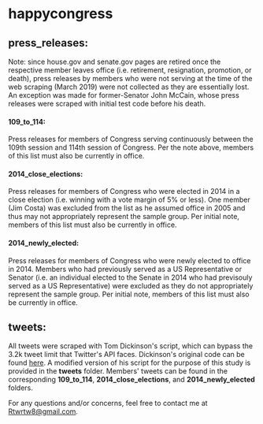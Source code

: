 # happycongress

## **press_releases:** 

Note: since house.gov and senate.gov pages are retired once the respective member leaves office (i.e. retirement, resignation, promotion, or death), press releases by members who were not serving at the time of the web scraping (March 2019) were not collected as they are essentially lost. An exception was made for former-Senator John McCain, whose press releases were scraped with initial test code before his death.

#### **109_to_114:** 

Press releases for members of Congress serving continuously between the 109th session and 114th session of Congress. Per the note above, members of this list must also be currently in office.

#### **2014_close_elections:** 

Press releases for members of Congress who were elected in 2014 in a close election (i.e. winning with a vote margin of 5% or less). One member (Jim Costa) was excluded from the list as he assumed office in 2005 and thus may not appropriately represent the sample group. Per initial note, members of this list must also be currently in office.

#### **2014_newly_elected:** 

Press releases for members of Congress who were newly elected to office in 2014. Members who had previously served as a US Representative or Senator (i.e. an individual elected to the Senate in 2014 who had previsouly served as a US Representative) were excluded as they do not appropriately represent the sample group. Per initial note, members of this list must also be currently in office.

## **tweets:** 

All tweets were scraped with Tom Dickinson's script, which can bypass the 3.2k tweet limit that Twitter's API faces. Dickinson's original code can be found [here](https://github.com/tomkdickinson/Twitter-Search-API-Python). A modified version of his script for the purpose of this study is provided in the **tweets** folder. Members' tweets can be found in the corresponding **109_to_114**, **2014_close_elections**, and **2014_newly_elected** folders.

For any questions and/or concerns, feel free to contact me at Rtwrtw8@gmail.com.

